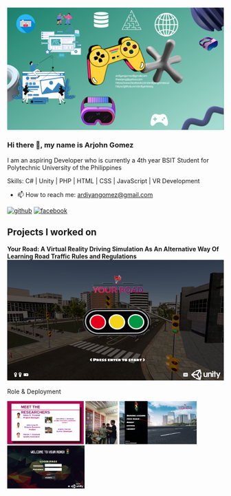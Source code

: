 ![](https://github.com/ardiyanteezy/ardiyanteezy/blob/main/Arjohn%20Gomez.png)

### Hi there 👋, my name is Arjohn Gomez

I am an aspiring Developer who is currently a 4th year BSIT Student for Polytechnic University of the Philippines

Skills: C# | Unity | PHP | HTML | CSS | JavaScript | VR Development

- 📫 How to reach me: ardiyangomez@gmail.com 

[<img src='https://cdn.jsdelivr.net/npm/simple-icons@3.0.1/icons/github.svg' alt='github' height='40'>](https://github.com/https://github.com/ardiyanteezy)  [<img src='https://cdn.jsdelivr.net/npm/simple-icons@3.0.1/icons/facebook.svg' alt='facebook' height='40'>](https://www.facebook.com/https://www.facebook.com/ardiyangomesuu/)  

## Projects I worked on
**Your Road: A Virtual Reality Driving Simulation As An Alternative Way Of Learning Road Traffic Rules and Regulations**
<img src='https://github.com/ardiyanteezy/ardiyanteezy/blob/main/ui.png'>


Role & Deployment

<img src='https://github.com/ardiyanteezy/ardiyanteezy/blob/main/Capture.PNG' height='100'>  <img src='https://github.com/ardiyanteezy/ardiyanteezy/blob/main/deploy.jpg' height='100'> <img src='https://github.com/ardiyanteezy/ardiyanteezy/blob/main/mainmenu.png' height='100'> <img src='https://github.com/ardiyanteezy/ardiyanteezy/blob/main/login.png' height='100'> 
